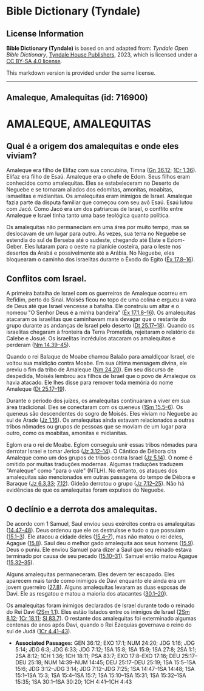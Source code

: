 # Bible Dictionary (Tyndale)

## License Information

**Bible Dictionary (Tyndale)** is based on and adapted from: _Tyndale Open Bible Dictionary_, [Tyndale House Publishers](https://tyndaleopenresources.com/), 2023, which is licensed under a [CC BY-SA 4.0 license](https://creativecommons.org/licenses/by-sa/4.0/legalcode.en).

This markdown version is provided under the same license.



--------------------------------

## Amaleque, Amalequitas (id: 716900)

AMALEQUE, AMALEQUITAS
=====================

Qual é a origem dos amalequitas e onde eles viviam?
---------------------------------------------------

Amaleque era filho de Elifaz com sua concubina, Timna ([Gn 36\.12](https://ref.ly/Gen36:12); [1Cr 1\.36](https://ref.ly/1Chr1:36)). Elifaz era filho de Esaú. Amaleque era o chefe de Edom. Seus filhos eram conhecidos como amalequitas. Eles se estabeleceram no Deserto de Neguebe e se tornaram aliados dos edomitas, amonitas, moabitas, ismaelitas e midianitas. Os amalequitas eram inimigos de Israel. Amaleque fazia parte da disputa familiar que começou com seu avô Esaú. Esaú lutou com Jacó. Como Jacó era um dos patriarcas de Israel, o conflito entre Amaleque e Israel tinha tanto uma base teológica quanto política.

Os amalequitas não permaneciam em uma área por muito tempo, mas se deslocavam de um lugar para outro. Às vezes, sua terra no Neguebe se estendia do sul de Berseba até o sudeste, chegando até Elate e Eziom\-Geber. Eles lutaram para o oeste na planície costeira, para o leste nos desertos da Arabá e possivelmente até a Arábia. No Neguebe, eles bloquearam o caminho dos israelitas durante o Êxodo do Egito ([Êx 17\.8–16](https://ref.ly/Exod17:8-Exod17:16)).

Conflitos com Israel.
---------------------

A primeira batalha de Israel com os guerreiros de Amaleque ocorreu em Refidim, perto do Sinai. Moisés ficou no topo de uma colina e ergueu a vara de Deus até que Israel vencesse a batalha. Ele construiu um altar e o nomeou "O Senhor Deus é a minha bandeira" ([Êx 17\.1,8–16](https://ref.ly/Exod17:1,Exod17:8-Exod17:16)). Os amalequitas atacaram os israelitas que caminhavam mais devagar que o restante do grupo durante as andanças de Israel pelo deserto ([Dt 25\.17–18](https://ref.ly/Deut25:17-Deut25:18)). Quando os israelitas chegaram à fronteira da Terra Prometida, rejeitaram o relatório de Calebe e Josué. Os israelitas incrédulos atacaram os amalequitas e perderam ([Nm 14\.39–45](https://ref.ly/Num14:39-Num14:45)).

Quando o rei Balaque de Moabe chamou Balaão para amaldiçoar Israel, ele voltou sua maldição contra Moabe. Em sua última mensagem divina, ele previu o fim da tribo de Amaleque ([Nm 24\.20](https://ref.ly/Num24:20)). Em seu discurso de despedida, Moisés lembrou aos filhos de Israel que o povo de Amaleque os havia atacado. Ele lhes disse para remover toda memória do nome Amaleque ([Dt 25\.17–19](https://ref.ly/Deut25:17-Deut25:19)).

Durante o período dos juízes, os amalequitas continuaram a viver em sua área tradicional. Eles se conectaram com os queneus ([1Sm 15\.5–6](https://ref.ly/1Sam15:5-1Sam15:6)). Os queneus são descendentes do sogro de Moisés. Eles viviam no Neguebe ao sul de Arade ([Jz 1\.16](https://ref.ly/Judg1:16)). Os amalequitas ainda estavam relacionados a outras tribos nômades ou grupos de pessoas que se moviam de um lugar para outro, como os moabitas, amonitas e midianitas.

Eglom era o rei de Moabe. Eglom conseguiu unir essas tribos nômades para derrotar Israel e tomar Jericó ([Jz 3\.12–14](https://ref.ly/Judg3:12-Judg3:14)). O Cântico de Débora cita Amaleque como um dos grupos de tribos contra Israel ([Jz 5\.14](https://ref.ly/Judg5:14)). O nome é omitido por muitas traduções modernas. Algumas traduções traduzem "Amaleque" como "para o vale" (NTLH). No entanto, os ataques dos amalequitas são mencionados em outras passagens do tempo de Débora e Baraque ([Jz 6\.3,33](https://ref.ly/Judg6:3,Judg6:33); [7\.12](https://ref.ly/Judg7:12)). Gideão derrotou o grupo ([Jz 7\.12–25](https://ref.ly/Judg7:12-Judg7:25)). Não há evidências de que os amalequitas foram expulsos do Neguebe.

O declínio e a derrota dos amalequitas.
---------------------------------------

De acordo com 1 Samuel, Saul enviou seus exércitos contra os amalequitas ([14\.47–48](https://ref.ly/1Sam14:47-1Sam14:48)). Deus ordenou que ele os destruísse e tudo o que possuíam ([15\.1–3](https://ref.ly/1Sam15:1-1Sam15:3)). Ele atacou a cidade deles ([15\.4–7](https://ref.ly/1Sam15:4-1Sam15:7)), mas não matou o rei deles, Agague ([15\.8](https://ref.ly/1Sam15:8)). Saul deu o melhor gado amalequita aos seus homens ([15\.9](https://ref.ly/1Sam15:9)). Deus o puniu. Ele enviou Samuel para dizer a Saul que seu reinado estava terminado por causa de seu pecado ([15\.10–31](https://ref.ly/1Sam15:10-1Sam15:31)). Samuel então matou Agague ([15\.32–35](https://ref.ly/1Sam15:32-1Sam15:35)).

Alguns amalequitas permaneceram. Eles devem ter escapado. Eles aparecem mais tarde como inimigos de Davi enquanto ele ainda era um jovem guerreiro ([27\.8](https://ref.ly/1Sam27:8)). Alguns amalequitas levaram as duas esposas de Davi. Ele as resgatou e matou a maioria dos atacantes ([30\.1–20](https://ref.ly/1Sam30:1-1Sam30:20)).

Os amalequitas foram inimigos declarados de Israel durante todo o reinado do Rei Davi ([2Sm 1\.1](https://ref.ly/2Sam1:1)). Eles estão listados entre os inimigos de Israel ([2Sm 8\.12](https://ref.ly/2Sam8:12); [1Cr 18\.11](https://ref.ly/1Chr18:11); [Sl 83\.7](https://ref.ly/Ps83:7)). O restante dos amalequitas foi exterminado algumas centenas de anos após Davi, quando o Rei Ezequias governava o reino do sul de Judá ([1Cr 4\.41–43](https://ref.ly/1Chr4:41-1Chr4:43)).

* **Associated Passages:** GEN 36:12; EXO 17:1; NUM 24:20; JDG 1:16; JDG 5:14; JDG 6:3; JDG 6:33; JDG 7:12; 1SA 15:8; 1SA 15:9; 1SA 27:8; 2SA 1:1; 2SA 8:12; 1CH 1:36; 1CH 18:11; PSA 83:7; EXO 17:8–EXO 17:16; DEU 25:17–DEU 25:18; NUM 14:39–NUM 14:45; DEU 25:17–DEU 25:19; 1SA 15:5–1SA 15:6; JDG 3:12–JDG 3:14; JDG 7:12–JDG 7:25; 1SA 14:47–1SA 14:48; 1SA 15:1–1SA 15:3; 1SA 15:4–1SA 15:7; 1SA 15:10–1SA 15:31; 1SA 15:32–1SA 15:35; 1SA 30:1–1SA 30:20; 1CH 4:41–1CH 4:43

